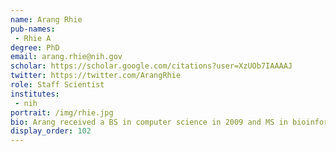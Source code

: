 ```yaml
---
name: Arang Rhie
pub-names:
 - Rhie A
degree: PhD
email: arang.rhie@nih.gov
scholar: https://scholar.google.com/citations?user=XzUOb7IAAAAJ
twitter: https://twitter.com/ArangRhie
role: Staff Scientist
institutes:
 - nih
portrait: /img/rhie.jpg
bio: Arang received a BS in computer science in 2009 and MS in bioinformatics in 2011 from Ewha Womans University. She completed her PhD in 2017 at the Genome Medicine Institute, Department of Biomedical Science, Seoul National University College of Medicine. Her dissertation research aimed to build the first high-quality Korean reference genome for use in medical diagnostics. After her post-doctoral training in the Genome Informatics Section at NIH/NHGRI, she is continuing her research as a staff scientist, focusing on the reconstruction and evaluation of true haplotypes from long-read sequencing and other emerging technologies. She is an active member of the Vertebrate Genomes Project (VGP), Earth Biogenome Project (EBP), Human Pangenome Reference Consortium (HPRC) and the Telomere-to-Telomere consortium (T2T).
display_order: 102
---
```

